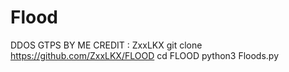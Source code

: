 # Flood
DDOS GTPS BY ME CREDIT : ZxxLKX
git clone https://github.com/ZxxLKX/FLOOD
cd FLOOD
python3 Floods.py
